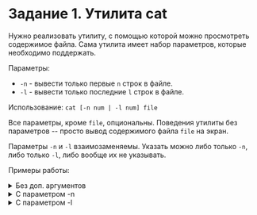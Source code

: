 # Задание 1. Утилита cat
Нужно реализовать утилиту, с помощью которой можно просмотреть содержимое файла. Сама утилита имеет набор параметров, которые необходимо поддержать.

Параметры:
- `-n` - вывести только первые `n` строк в файле.
- `-l` - вывести только последние `l` строк в файле.

Использование:
`cat [-n num | -l num] file`

Все параметры, кроме `file`, опциональны. Поведения утилиты без параметров -- просто вывод содержимого файла `file` на экран.

Параметры `-n` и `-l` взаимозаменяемы. Указать можно либо только `-n`, либо только `-l`, либо вообще их не указывать.

Примеры работы:

<details>
<summary>Без доп. аргументов</summary>

```text
   $cat input.txt
   hello, world!
   Today is Good day.
   
   I'm unbelievable super-man.
   Today is Thursday.
   Ultra gucci cat!
   8 999-222-39-22
```

</details>

<details>
<summary>С параметром -n</summary>

```text
   $cat -n 4 input.txt
   hello, world!
   Today is Good day.
   
   I'm unbelievable super-man.
```

</details>

<details>
<summary>С параметром -l</summary>

```text
   $cat -l 2 input.txt
   Ultra gucci cat!
   8 999-222-39-22
```

</details>